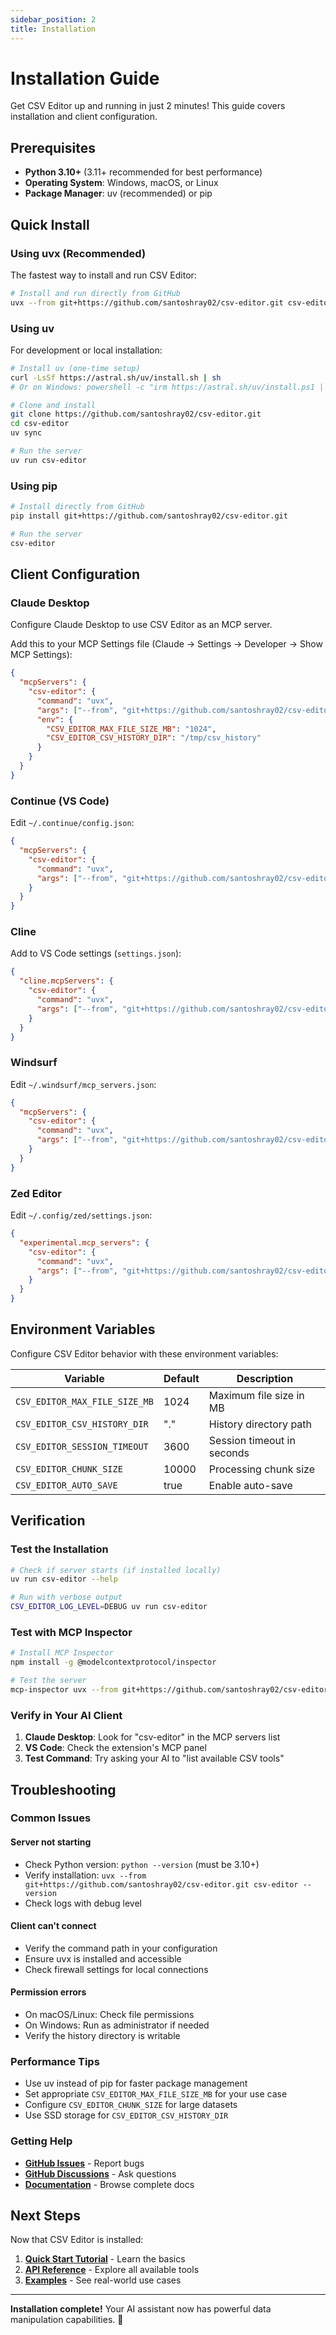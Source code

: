 ```yaml
---
sidebar_position: 2
title: Installation
---
```


# Installation Guide

Get CSV Editor up and running in just 2 minutes! This guide covers installation and client configuration.

## Prerequisites

- **Python 3.10+** (3.11+ recommended for best performance)
- **Operating System**: Windows, macOS, or Linux
- **Package Manager**: uv (recommended) or pip

## Quick Install

### Using uvx (Recommended)

The fastest way to install and run CSV Editor:

```bash
# Install and run directly from GitHub
uvx --from git+https://github.com/santoshray02/csv-editor.git csv-editor
```

### Using uv

For development or local installation:

```bash
# Install uv (one-time setup)
curl -LsSf https://astral.sh/uv/install.sh | sh
# Or on Windows: powershell -c "irm https://astral.sh/uv/install.ps1 | iex"

# Clone and install
git clone https://github.com/santoshray02/csv-editor.git
cd csv-editor
uv sync

# Run the server
uv run csv-editor
```

### Using pip

```bash
# Install directly from GitHub
pip install git+https://github.com/santoshray02/csv-editor.git

# Run the server
csv-editor
```

## Client Configuration

### Claude Desktop

Configure Claude Desktop to use CSV Editor as an MCP server.

Add this to your MCP Settings file (Claude → Settings → Developer → Show MCP Settings):

```json
{
  "mcpServers": {
    "csv-editor": {
      "command": "uvx",
      "args": ["--from", "git+https://github.com/santoshray02/csv-editor.git", "csv-editor"],
      "env": {
        "CSV_EDITOR_MAX_FILE_SIZE_MB": "1024",
        "CSV_EDITOR_CSV_HISTORY_DIR": "/tmp/csv_history"
      }
    }
  }
}
```

### Continue (VS Code)

Edit `~/.continue/config.json`:

```json
{
  "mcpServers": {
    "csv-editor": {
      "command": "uvx",
      "args": ["--from", "git+https://github.com/santoshray02/csv-editor.git", "csv-editor"]
    }
  }
}
```

### Cline

Add to VS Code settings (`settings.json`):

```json
{
  "cline.mcpServers": {
    "csv-editor": {
      "command": "uvx", 
      "args": ["--from", "git+https://github.com/santoshray02/csv-editor.git", "csv-editor"]
    }
  }
}
```

### Windsurf

Edit `~/.windsurf/mcp_servers.json`:

```json
{
  "mcpServers": {
    "csv-editor": {
      "command": "uvx",
      "args": ["--from", "git+https://github.com/santoshray02/csv-editor.git", "csv-editor"]
    }
  }
}
```

### Zed Editor

Edit `~/.config/zed/settings.json`:

```json
{
  "experimental.mcp_servers": {
    "csv-editor": {
      "command": "uvx",
      "args": ["--from", "git+https://github.com/santoshray02/csv-editor.git", "csv-editor"]
    }
  }
}
```

## Environment Variables

Configure CSV Editor behavior with these environment variables:

| Variable | Default | Description |
|----------|---------|-------------|
| `CSV_EDITOR_MAX_FILE_SIZE_MB` | 1024 | Maximum file size in MB |
| `CSV_EDITOR_CSV_HISTORY_DIR` | "." | History directory path |
| `CSV_EDITOR_SESSION_TIMEOUT` | 3600 | Session timeout in seconds |
| `CSV_EDITOR_CHUNK_SIZE` | 10000 | Processing chunk size |
| `CSV_EDITOR_AUTO_SAVE` | true | Enable auto-save |

## Verification

### Test the Installation

```bash
# Check if server starts (if installed locally)
uv run csv-editor --help

# Run with verbose output
CSV_EDITOR_LOG_LEVEL=DEBUG uv run csv-editor
```

### Test with MCP Inspector

```bash
# Install MCP Inspector
npm install -g @modelcontextprotocol/inspector

# Test the server
mcp-inspector uvx --from git+https://github.com/santoshray02/csv-editor.git csv-editor
```

### Verify in Your AI Client

1. **Claude Desktop**: Look for "csv-editor" in the MCP servers list
2. **VS Code**: Check the extension's MCP panel  
3. **Test Command**: Try asking your AI to "list available CSV tools"

## Troubleshooting

### Common Issues

#### Server not starting
- Check Python version: `python --version` (must be 3.10+)
- Verify installation: `uvx --from git+https://github.com/santoshray02/csv-editor.git csv-editor --version`
- Check logs with debug level

#### Client can't connect
- Verify the command path in your configuration
- Ensure uvx is installed and accessible
- Check firewall settings for local connections

#### Permission errors
- On macOS/Linux: Check file permissions
- On Windows: Run as administrator if needed
- Verify the history directory is writable

### Performance Tips

- Use uv instead of pip for faster package management
- Set appropriate `CSV_EDITOR_MAX_FILE_SIZE_MB` for your use case
- Configure `CSV_EDITOR_CHUNK_SIZE` for large datasets
- Use SSD storage for `CSV_EDITOR_CSV_HISTORY_DIR`

### Getting Help

- **[GitHub Issues](https://github.com/santoshray02/csv-editor/issues)** - Report bugs
- **[GitHub Discussions](https://github.com/santoshray02/csv-editor/discussions)** - Ask questions
- **[Documentation](/)** - Browse complete docs

## Next Steps

Now that CSV Editor is installed:

1. **[Quick Start Tutorial](./tutorials/quickstart)** - Learn the basics
2. **[API Reference](./api/overview)** - Explore all available tools
3. **[Examples](https://github.com/santoshray02/csv-editor/tree/main/examples)** - See real-world use cases

---

**Installation complete!** Your AI assistant now has powerful data manipulation capabilities. 🎉